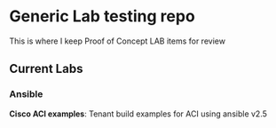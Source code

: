# Generic Lab testing repo

This is where I keep Proof of Concept LAB items for review

## Current Labs

### Ansible

**Cisco ACI examples**: Tenant build examples for ACI using ansible v2.5